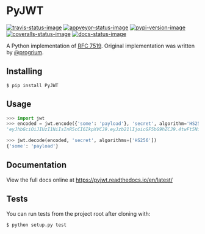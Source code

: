 # PyJWT

[![travis-status-image]][travis]
[![appveyor-status-image]][appveyor]
[![pypi-version-image]][pypi]
[![coveralls-status-image]][coveralls]
[![docs-status-image]][docs]

A Python implementation of [RFC 7519][jwt-spec].
Original implementation was written by [@progrium][progrium].


## Installing

```
$ pip install PyJWT
```

## Usage

```python
>>> import jwt
>>> encoded = jwt.encode({'some': 'payload'}, 'secret', algorithm='HS256')
'eyJhbGciOiJIUzI1NiIsInR5cCI6IkpXVCJ9.eyJzb21lIjoicGF5bG9hZCJ9.4twFt5NiznN84AWoo1d7KO1T_yoc0Z6XOpOVswacPZg'

>>> jwt.decode(encoded, 'secret', algorithms=['HS256'])
{'some': 'payload'}
```

## Documentation

View the full docs online at https://pyjwt.readthedocs.io/en/latest/

## Tests

You can run tests from the project root after cloning with:

```
$ python setup.py test
```

[travis-status-image]: https://secure.travis-ci.org/jpadilla/pyjwt.svg?branch=master
[travis]: http://travis-ci.org/jpadilla/pyjwt?branch=master
[appveyor-status-image]: https://ci.appveyor.com/api/projects/status/h8nt70aqtwhht39t?svg=true
[appveyor]: https://ci.appveyor.com/project/jpadilla/pyjwt
[pypi-version-image]: https://img.shields.io/pypi/v/pyjwt.svg
[pypi]: https://pypi.python.org/pypi/pyjwt
[coveralls-status-image]: https://coveralls.io/repos/jpadilla/pyjwt/badge.svg?branch=master
[coveralls]: https://coveralls.io/r/jpadilla/pyjwt?branch=master
[docs-status-image]: https://readthedocs.org/projects/pyjwt/badge/?version=latest
[docs]: http://pyjwt.readthedocs.org
[jwt-spec]: https://tools.ietf.org/html/rfc7519
[progrium]: https://github.com/progrium
